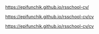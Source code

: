 
https://epifunchik.github.io/rsschool-cv/

https://epifunchik.github.io/rsschool-cv/cv

https://epifunchik.github.io/rsschool-cv/cv
 

